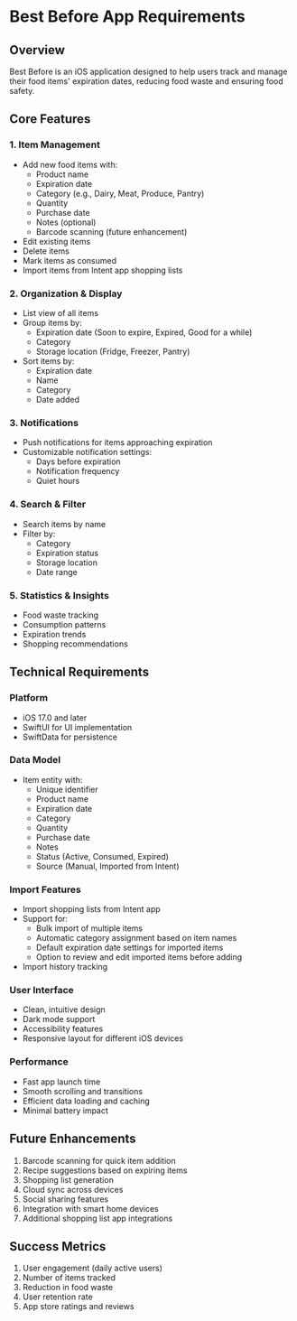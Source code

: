 # Best Before App Requirements

## Overview
Best Before is an iOS application designed to help users track and manage their food items' expiration dates, reducing food waste and ensuring food safety.

## Core Features

### 1. Item Management
- Add new food items with:
  - Product name
  - Expiration date
  - Category (e.g., Dairy, Meat, Produce, Pantry)
  - Quantity
  - Purchase date
  - Notes (optional)
  - Barcode scanning (future enhancement)
- Edit existing items
- Delete items
- Mark items as consumed
- Import items from Intent app shopping lists

### 2. Organization & Display
- List view of all items
- Group items by:
  - Expiration date (Soon to expire, Expired, Good for a while)
  - Category
  - Storage location (Fridge, Freezer, Pantry)
- Sort items by:
  - Expiration date
  - Name
  - Category
  - Date added

### 3. Notifications
- Push notifications for items approaching expiration
- Customizable notification settings:
  - Days before expiration
  - Notification frequency
  - Quiet hours

### 4. Search & Filter
- Search items by name
- Filter by:
  - Category
  - Expiration status
  - Storage location
  - Date range

### 5. Statistics & Insights
- Food waste tracking
- Consumption patterns
- Expiration trends
- Shopping recommendations

## Technical Requirements

### Platform
- iOS 17.0 and later
- SwiftUI for UI implementation
- SwiftData for persistence

### Data Model
- Item entity with:
  - Unique identifier
  - Product name
  - Expiration date
  - Category
  - Quantity
  - Purchase date
  - Notes
  - Status (Active, Consumed, Expired)
  - Source (Manual, Imported from Intent)

### Import Features
- Import shopping lists from Intent app
- Support for:
  - Bulk import of multiple items
  - Automatic category assignment based on item names
  - Default expiration date settings for imported items
  - Option to review and edit imported items before adding
- Import history tracking

### User Interface
- Clean, intuitive design
- Dark mode support
- Accessibility features
- Responsive layout for different iOS devices

### Performance
- Fast app launch time
- Smooth scrolling and transitions
- Efficient data loading and caching
- Minimal battery impact

## Future Enhancements
1. Barcode scanning for quick item addition
2. Recipe suggestions based on expiring items
3. Shopping list generation
4. Cloud sync across devices
5. Social sharing features
6. Integration with smart home devices
7. Additional shopping list app integrations

## Success Metrics
1. User engagement (daily active users)
2. Number of items tracked
3. Reduction in food waste
4. User retention rate
5. App store ratings and reviews 